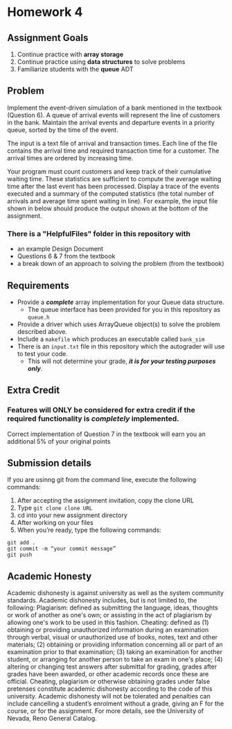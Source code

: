 # Homework 4

## Assignment Goals
1.	Continue practice with **array storage**  
2.	Continue practice using **data structures** to solve problems
3.	Familiarize students with the **queue** ADT

## Problem
Implement the event-driven simulation of a bank mentioned in the textbook (Question 6). A queue of arrival events will represent the line of customers in the bank. Maintain the arrival events and departure events in a priority queue, sorted by the time of the event. 

The input is a text file of arrival and transaction times. Each line of the file contains the arrival time and required transaction time for a customer. The arrival times are ordered by increasing time.

Your program must count customers and keep track of their cumulative waiting time. These statistics are sufficient to compute the average waiting time after the last event has been processed. Display a trace of the events executed and a summary of the computed statistics (the total number of arrivals and average time spent waiting in line). For example, the input file shown in below should produce the output shown at the bottom of the assignment.

### There is a "HelpfulFiles" folder in this repository with
- an example Design Document
- Questions 6 & 7 from the textbook
- a break down of an approach to solving the problem (from the textbook)

## Requirements
- Provide a ***complete*** array implementation for your Queue data structure.   
  - The queue interface has been provided for you in this repository as ```queue.h```
- Provide a driver which uses ArrayQueue object(s) to solve the problem described above.
- Include a ```makefile``` which produces an executable called ```bank_sim```
- There is an ```input.txt``` file in this repository which the autograder will use to test your code.
  - This will not determine your grade, ***it is for your testing purposes only***.  

## Extra Credit
### Features will **ONLY** be considered for extra credit if the required functionality is *completely* implemented.  
Correct implementation of Question 7 in the textbook will earn you an additional 5% of your original points   

## Submission details
If you are usinng git from the command line, execute the following commands:
1.	After accepting the assignment invitation, copy the clone URL
2.	Type 
```git clone clone URL```
3.	cd into your new assignment directory
4.	After working on your files
5.	When you’re ready, type the following commands: 
```
git add .
git commit -m “your commit message”
git push
```
## Academic Honesty
Academic dishonesty is against university as well as the system community standards. Academic dishonesty includes, but is not limited to, the following:
Plagiarism: defined as submitting the language, ideas, thoughts or work of another as one's own; or assisting in the act of plagiarism by allowing one's work to be used in this fashion.
Cheating: defined as (1) obtaining or providing unauthorized information during an examination through verbal, visual or unauthorized use of books, notes, text and other materials; (2) obtaining or providing information concerning all or part of an examination prior to that examination; (3) taking an examination for another student, or arranging for another person to take an exam in one's place; (4) altering or changing test answers after submittal for grading, grades after grades have been awarded, or other academic records once these are official.
Cheating, plagiarism or otherwise obtaining grades under false pretenses constitute academic
dishonesty according to the code of this university. Academic dishonesty will not be tolerated and
penalties can include cancelling a student’s enrolment without a grade, giving an F for the course, or for the assignment. For more details, see the University of Nevada, Reno General Catalog.
